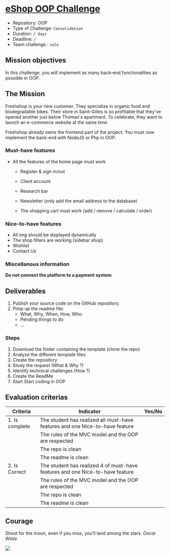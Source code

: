 # [eShop OOP Challenge](https://github.com/becodeorg/BXL-Swartz-4-27/tree/master/2.The-Hill/4.OOP-webShop)

- Repository: OOP
- Type of Challenge:  `Consolidation`
- Duration: `/ days`
- Deadline: `/`
- Team challenge :  `solo`

## Mission objectives 
In this challenge, you will implement as many back-end functionalities as possible in OOP.

## The Mission
Freshshop is your new customer. They specialize in organic food and biodegradable bikes. Their store in Saint-Gilles is so profitable that they've opened another just below Thomas's apartment. To celebrate, they want to launch an e-commerce website at the same time.

Freshshop already owns the frontend part of the project. You must now implement the back-end with NodeJS or Php in OOP.

### Must-have features

- All the features of the home page must work

  - Register & sign in/out

  - Client account 

  - Research bar 

  - Newsletter (only add the email address to the database)

  - The shopping cart must work (add / remove / calculate / order)

    

### Nice-to-have features

- All img should be displayed dynamically
- The shop filters are working (sidebar shop)
- Wishlist
- Contact Us

### Miscellanous information
**Do not connect the platform to a payment system**

## Deliverables
1. Publish your source code on the GitHub repository.
2. Pimp up the readme file:
	- What, Why, When, How, Who.
	- Pending things to do
	- ...

### Steps
1. Download the folder containing the template (clone the repo)
2. Analyze the different template files
3. Create the repository
4. Study the request (What & Why ?)
5. Identify technical challenges (How ?)
6. Create the ReadMe
7. Start Start coding in OOP

## Evaluation criterias
| Criteria       | Indicator                                                    | Yes/No |
| -------------- | ------------------------------------------------------------ | ------ |
| 1. Is complete | The student has realized all must-have features and one Nice-to-have feature |        |
|                | The rules of the MVC model and the OOP are respected         |        |
|                | The repo is clean                                            |        |
|                | The readme is clean                                          |        |
| 2. Is Correct  | The student has realized 4 of must-have features and one Nice-to-have feature |        |
|                | The rules of the MVC model and the OOP are respected         |        |
|                | The repo is clean                                            |        |
|                | The readme is clean                                          |        |

## Courage

Shoot for the moon, even if you miss, you’ll land among the stars. *Oscar Wilde*

![](https://media.giphy.com/media/l4KhQo2MESJkc6QbS/giphy.gif)
